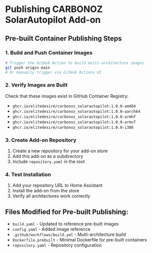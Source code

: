 # Publishing CARBONOZ SolarAutopilot Add-on

## Pre-built Container Publishing Steps

### 1. Build and Push Container Images
```bash
# Trigger the GitHub Action to build multi-architecture images
git push origin main
# Or manually trigger via GitHub Actions UI
```

### 2. Verify Images are Built
Check that these images exist in GitHub Container Registry:
- `ghcr.io/elitedesire/carbonoz_solarautopilot:1.0.0-amd64`
- `ghcr.io/elitedesire/carbonoz_solarautopilot:1.0.0-aarch64`
- `ghcr.io/elitedesire/carbonoz_solarautopilot:1.0.0-armhf`
- `ghcr.io/elitedesire/carbonoz_solarautopilot:1.0.0-armv7`
- `ghcr.io/elitedesire/carbonoz_solarautopilot:1.0.0-i386`

### 3. Create Add-on Repository
1. Create a new repository for your add-on store
2. Add this add-on as a subdirectory
3. Include `repository.yaml` in the root

### 4. Test Installation
1. Add your repository URL to Home Assistant
2. Install the add-on from the store
3. Verify all architectures work correctly

## Files Modified for Pre-built Publishing:
- `build.yaml` - Updated to reference pre-built images
- `config.yaml` - Added image reference
- `.github/workflows/build.yml` - Multi-architecture build
- `Dockerfile.prebuilt` - Minimal Dockerfile for pre-built containers
- `repository.yaml` - Repository configuration